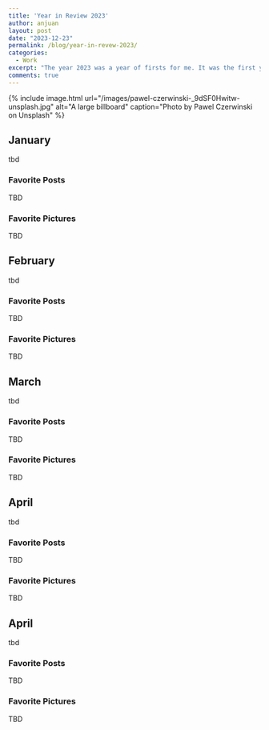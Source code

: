 ```yaml
---
title: 'Year in Review 2023'
author: anjuan
layout: post
date: "2023-12-23"
permalink: /blog/year-in-revew-2023/
categories:
  - Work
excerpt: "The year 2023 was a year of firsts for me. It was the first year that felt fully free of the COVID pandemic, and it was my first full year at GitHub. Here are my reflections, favorite social media posts, and favorite pictures from the year."
comments: true
---
```


{% include image.html url="/images/pawel-czerwinski-_9dSF0Hwitw-unsplash.jpg" alt="A large billboard" caption="Photo by Pawel Czerwinski on Unsplash" %}

## **January**

tbd

### Favorite Posts

TBD


### Favorite Pictures

TBD


## **February**

tbd

### Favorite Posts

TBD


### Favorite Pictures

TBD

## **March**

tbd

### Favorite Posts

TBD


### Favorite Pictures

TBD


## **April**

tbd

### Favorite Posts

TBD


### Favorite Pictures

TBD

## **April**

tbd

### Favorite Posts

TBD


### Favorite Pictures

TBD